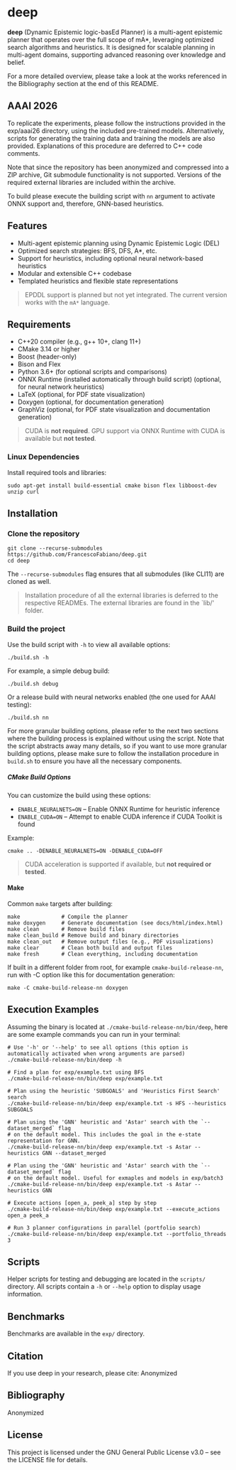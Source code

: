 # deep

**deep** (Dynamic Epistemic logic-basEd Planner) is a multi-agent epistemic planner that operates over the full scope of mA*, leveraging optimized search algorithms and heuristics. It is designed for scalable planning in multi-agent domains, supporting advanced reasoning over knowledge and belief.

For a more detailed overview, please take a look at the works referenced in the Bibliography section at the end of this README.

## AAAI 2026
To replicate the experiments, please follow the instructions provided in the exp/aaai26 directory, using the included pre-trained models.
Alternatively, scripts for generating the training data and training the models are also provided.
Explanations of this procedure are deferred to C++ code comments.

Note that since the repository has been anonymized and compressed into a ZIP archive, Git submodule functionality is not supported.
Versions of the required external libraries are included within the archive.

To build please execute the building script with `nn` argument to activate ONNX support and, therefore, GNN-based heuristics.

## Features

- Multi-agent epistemic planning using Dynamic Epistemic Logic (DEL)
- Optimized search strategies: BFS, DFS, A*, etc.
- Support for heuristics, including optional neural network-based heuristics
- Modular and extensible C++ codebase
- Templated heuristics and flexible state representations

> EPDDL support is planned but not yet integrated. The current version works with the `mA*` language.

## Requirements

- C++20 compiler (e.g., g++ 10+, clang 11+)
- CMake 3.14 or higher
- Boost (header-only)
- Bison and Flex
- Python 3.6+ (for optional scripts and comparisons)
- ONNX Runtime (installed automatically through build script) (optional, for neural network heuristics)
- LaTeX (optional, for PDF state visualization)
- Doxygen (optional, for documentation generation)
- GraphViz  (optional, for PDF state visualization and documentation generation)


> CUDA is **not required**. GPU support via ONNX Runtime with CUDA is available but **not tested**.

### Linux Dependencies

Install required tools and libraries:

    sudo apt-get install build-essential cmake bison flex libboost-dev unzip curl

## Installation

### Clone the repository

    git clone --recurse-submodules https://github.com/FrancescoFabiano/deep.git
    cd deep

The `--recurse-submodules` flag ensures that all submodules (like CLI11) are cloned as well.
> Installation procedure of all the external libraries is deferred to the respective READMEs. The external libraries are found in the `lib/' folder.

### Build the project

Use the build script with `-h` to view all available options:

    ./build.sh -h

For example, a simple debug build:

    ./build.sh debug

Or a release build with neural networks enabled (the one used for AAAI testing):

    ./build.sh nn

For more granular building options, please refer to the next two sections where the building process is explained without using the script.
Note that the script abstracts away many details, so if you want to use more granular building options, please make sure to follow the installation procedure in `build.sh` to ensure you have all the necessary components.
##### CMake Build Options

You can customize the build using these options:

- `ENABLE_NEURALNETS=ON` – Enable ONNX Runtime for heuristic inference
- `ENABLE_CUDA=ON`       – Attempt to enable CUDA inference if CUDA Toolkit is found

Example:

    cmake .. -DENABLE_NEURALNETS=ON -DENABLE_CUDA=OFF

> CUDA acceleration is supported if available, but **not required or tested**.


#### Make

Common `make` targets after building:

    make             # Compile the planner
    make doxygen     # Generate documentation (see docs/html/index.html)
    make clean       # Remove build files
    make clean_build # Remove build and binary directories
    make clean_out   # Remove output files (e.g., PDF visualizations)
    make clear       # Clean both build and output files
    make fresh       # Clean everything, including documentation

If built in a different folder from root, for example `cmake-build-release-nn`, run with -C option like this for documentation generation:

    make -C cmake-build-release-nn doxygen

## Execution Examples

Assuming the binary is located at `./cmake-build-release-nn/bin/deep`, here are some example commands you can run in your terminal:

```console
# Use '-h' or '--help' to see all options (this option is automatically activated when wrong arguments are parsed)
./cmake-build-release-nn/bin/deep -h

# Find a plan for exp/example.txt using BFS
./cmake-build-release-nn/bin/deep exp/example.txt

# Plan using the heuristic 'SUBGOALS' and 'Heuristics First Search' search
./cmake-build-release-nn/bin/deep exp/example.txt -s HFS --heuristics SUBGOALS

# Plan using the 'GNN' heuristic and 'Astar' search with the `--dataset_merged` flag 
# on the default model. This includes the goal in the e-state representation for GNN.
./cmake-build-release-nn/bin/deep exp/example.txt -s Astar --heuristics GNN --dataset_merged

# Plan using the 'GNN' heuristic and 'Astar' search with the `--dataset_merged` flag 
# on the default model. Useful for exmaples and models in exp/batch3
./cmake-build-release-nn/bin/deep exp/example.txt -s Astar --heuristics GNN

# Execute actions [open_a, peek_a] step by step
./cmake-build-release-nn/bin/deep exp/example.txt --execute_actions open_a peek_a

# Run 3 planner configurations in parallel (portfolio search)
./cmake-build-release-nn/bin/deep exp/example.txt --portfolio_threads 3
```


## Scripts

Helper scripts for testing and debugging are located in the `scripts/` directory.
All scripts contain a `-h` or `--help` option to display usage information.

## Benchmarks

Benchmarks are available in the `exp/` directory.

## Citation

If you use deep in your research, please cite:
Anonymized

## Bibliography

Anonymized

## License

This project is licensed under the GNU General Public License v3.0 – see the LICENSE file for details.
